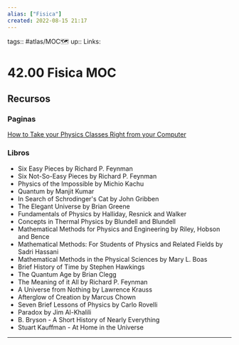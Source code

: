 ```yaml
---
alias: ["Fisica"]
created: 2022-08-15 21:17
---
```

tags:: #atlas/MOC🗺 
up:: 
Links: 
# 42.00 Fisica MOC


## Recursos
### Paginas
[How to Take your Physics Classes Right from your Computer](https://docs.google.com/document/d/1CW8sE9ywo62TN0KBZ6tZdhfpyfhgVe2CL6uUotVR1W0/edit)

### Libros
- Six Easy Pieces by Richard P. Feynman
- Six Not-So-Easy Pieces by Richard P. Feynman
- Physics of the Impossible by Michio Kachu
- Quantum by Manjit Kumar
- In Search of Schrodinger's Cat by John Gribben
- The Elegant Universe by Brian Greene
- Fundamentals of Physics by Halliday, Resnick and Walker
- Concepts in Thermal Physics by Blundell and Blundell
- Mathematical Methods for Physics and Engineering by Riley, Hobson and Bence
- Mathematical Methods: For Students of Physics and Related Fields by Sadri Hassani
- Mathematical Methods in the Physical Sciences by Mary L. Boas
- Brief History of Time by Stephen Hawkings
- The Quantum Age by Brian Clegg
- The Meaning of it All by Richard P. Feynman
- A Universe from Nothing by Lawrence Krauss
- Afterglow of Creation by Marcus Chown
- Seven Brief Lessons of Physics by Carlo Rovelli
- Paradox by Jim Al-Khalili
- B. Bryson - A Short History of Nearly Everything
- Stuart Kauffman - At Home in the Universe
___
